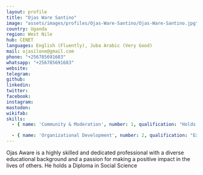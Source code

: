 ```yaml
---
layout: profile
title: "Ojas Ware Santino"
image: "assets/images/profiles/Ojas-Ware-Santino/Ojas-Ware-Santino.jpg"
country: Uganda
region: West Nile
hub: CENET
languages: English (Fluently), Juba Arabic (Very Good)
mail: ojasilone@gmail.com
phone: "+256785691683"
whatsapp: "+256785691683"
website: 
telegram: 
github: 
linkedin: 
twitter: 
facebook: 
instagram: 
mastodon: 
wikifab: 
skills:
  - { name: 'Community & Moderation', number: 1, qualification: "Holds a Diploma in Social Science"}

  - { name: 'Organizational Development', number: 2, qualification: "Executive Director and Co-founder of CENET"}
---
```

Ojas Aware is a highly skilled and dedicated professional with a diverse educational background and a passion for making a positive impact in the lives of others. He holds a Diploma in Social Science
